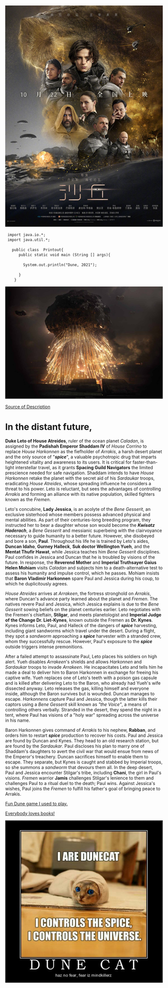 ![Cooler movie poster than the english one.](DunePoster.jpg)


```  
 import java.io.*;
 import java.util.*;

   public class  Printout{    
      public static void main (String [] args){ 
      
        System.out.println("Dune, 2021");
      
      }
    }

```

![Explosions! Concept art of the missile barrage in the movie](MissileBarrage.jpg)

[Source of Description ](https://en.wikipedia.org/wiki/Dune_(2021_film))

# In the distant future,

**Duke Leto of House Atreides**, ruler of the ocean planet *Caladan*, is assigned by the **Padishah Emperor Shaddam IV** of *House Corrino* to replace *House Harkonnen* as the fiefholder of *Arrakis*, a harsh desert planet and the only source of "***spice***", a valuable psychotropic drug that imparts heightened vitality and awareness to its users. It is critical for faster-than-light interstellar travel, as it grants **Spacing Guild Navigators** the limited prescience needed for safe navigation. Shaddam intends to have *House Harkonnen* retake the planet with the secret aid of his *Sardaukar* troops, eradicating *House Atreides*, whose spreading influence he considers a threat to his power. Leto is reluctant, but sees the advantages of controlling *Arrakis* and forming an alliance with its native population, skilled fighters known as the *Fremen*.

Leto's concubine, **Lady Jessica**, is an acolyte of the *Bene Gesserit*, an exclusive sisterhood whose members possess advanced physical and mental abilities. As part of their centuries-long breeding program, they instructed her to bear a daughter whose son would become the ***Kwisatz Haderach***, a *Bene Gesserit* and messianic superbeing with the clairvoyance necessary to guide humanity to a better future. However, she disobeyed and bore a son, **Paul**. Throughout his life he is trained by Leto's aides, **Duncan Idaho**, **Gurney Halleck**, **Suk doctor Wellington Yueh**, and the **Mentat Thufir Hawat**, while Jessica teaches him *Bene Gesserit* disciplines. Paul confides in Jessica and Duncan that he is troubled by visions of the future. In response, the **Reverend Mother** and **Imperial Truthsayer Gaius Helen Mohiam** visits *Caladan* and subjects him to a death-alternative test to assess his humanity and impulse control, which he passes. Mohiam insists that **Baron Vladimir Harkonnen** spare Paul and Jessica during his coup, to which he duplicitously agrees.

*House Atreides* arrives at *Arrakeen*, the fortress stronghold on *Arrakis*, where Duncan's advance party learned about the planet and *Fremen*. The natives revere Paul and Jessica, which Jessica explains is due to the *Bene Gesserit* sowing beliefs on the planet centuries earlier. Leto negotiates with the Fremen's chieftain, **Stilgar**, and meets planetologist and **Imperial Judge of the Change Dr. Liet-Kynes**, known outside the Fremen as **Dr. Kynes**. Kynes informs Leto, Paul, and Halleck of the dangers of ***spice*** harvesting, including giant sandworms which travel under the desert. During a flight, they spot a *sandworm* approaching a ***spice*** harvester with a stranded crew, whom they successfully rescue. However, Paul's exposure to the ***spice*** outside triggers intense premonitions.

After a failed attempt to assassinate Paul, Leto places his soldiers on high alert. Yueh disables *Arrakeen*'s shields and allows *Harkonnen* and *Sardaukar* troops to invade *Arrakeen*. He incapacitates Leto and tells him he made a deal to deliver him to Baron Harkonnen in exchange for freeing his captive wife. Yueh replaces one of Leto's teeth with a poison gas capsule and is killed after delivering Leto to the Baron, who already had Yueh's wife dissected anyway. Leto releases the gas, killing himself and everyone inside, although the Baron survives but is wounded. Duncan manages to escape. *Harkonnens* capture Paul and Jessica, though the latter kills their captors using a *Bene Gesserit* skill known as *"the Voice"*, a means of controlling others verbally. Stranded in the desert, they spend the night in a tent, where Paul has visions of a "holy war" spreading across the universe in his name.

Baron Harkonnen gives command of *Arrakis* to his nephew, **Rabban**, and orders him to restart ***spice*** production to recover his costs. Paul and Jessica are found by Duncan and Kynes. They head to an old research station, but are found by the *Sardaukar*. Paul discloses his plan to marry one of Shaddam's daughters to avert the civil war that would ensue from news of the Emperor's treachery. Duncan sacrifices himself to enable them to escape. They separate, but Kynes is caught and stabbed by Imperial troops, so she summons a *sandworm* that devours them all. In the deep desert, Paul and Jessica encounter Stilgar's tribe, including **Chani**, the girl in Paul's visions. *Fremen* warrior **Jamis** challenges Stilgar's lenience to them and challenges Paul to a ritual duel to the death; Paul wins. Against Jessica's wishes, Paul joins the *Fremen* to fulfill his father's goal of bringing peace to Arrakis. 


[Fun Dune game I used to play.](https://www.pcgamer.com/celebrating-dune-2000-westwoods-forgotten-rts/)

[Everybody loves books!](https://dunenovels.com/)

![The ***spice*** must flow!](DuneCat.PNG)



